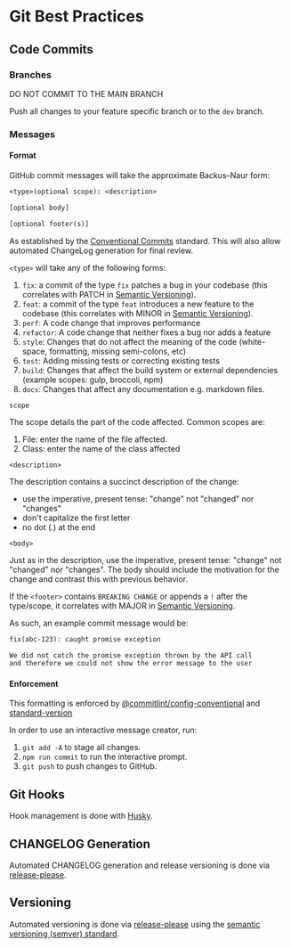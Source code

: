# Git Best Practices

## Code Commits

### Branches

DO NOT COMMIT TO THE MAIN BRANCH

Push all changes to your feature specific branch or to the `dev` branch.

### Messages

#### Format

GitHub commit messages will take the approximate Backus–Naur form:

```txt
<type>(optional scope): <description>

[optional body]

[optional footer(s)]
```

As established by the [Conventional Commits](https://www.conventionalcommits.org/en/v1.0.0/) standard. This will also allow automated ChangeLog generation for final review.

`<type>` will take any of the following forms:

1. `fix`: a commit of the type `fix` patches a bug in your codebase (this correlates with PATCH in [Semantic Versioning](https://semver.org/)).
2. `feat`: a commit of the type `feat` introduces a new feature to the codebase (this correlates with MINOR in [Semantic Versioning](https://semver.org/)).
3. `perf`: A code change that improves performance
4. `refactor`: A code change that neither fixes a bug nor adds a feature
5. `style`: Changes that do not affect the meaning of the code (white-space, formatting, missing semi-colons, etc)
6. `test`: Adding missing tests or correcting existing tests
7. `build`: Changes that affect the build system or external dependencies (example scopes: gulp, broccoli, npm)
8. `docs`: Changes that affect any documentation e.g. markdown files.

`scope`

The scope details the part of the code affected. Common scopes are:

1. File: enter the name of the file affected.
2. Class: enter the name of the class affected

`<description>`

The description contains a succinct description of the change:

- use the imperative, present tense: "change" not "changed" nor "changes"
- don't capitalize the first letter
- no dot (.) at the end

`<body>`

Just as in the description, use the imperative, present tense: "change" not "changed" nor "changes". The body should include the motivation for the change and contrast this with previous behavior.

If the `<footer>` contains `BREAKING CHANGE` or appends a `!` after the type/scope, it correlates with MAJOR in [Semantic Versioning](https://semver.org/).

As such, an example commit message would be:

```txt
fix(abc-123): caught promise exception

We did not catch the promise exception thrown by the API call
and therefore we could not show the error message to the user
```

#### Enforcement

This formatting is enforced by [@commitlint/config-conventional](https://github.com/conventional-changelog/commitlint/tree/master/%40commitlint/config-conventional) and [standard-version](https://github.com/conventional-changelog/standard-version)

In order to use an interactive message creator, run:

1. `git add -A` to stage all changes.
2. `npm run commit` to run the interactive prompt.
3. `git push` to push changes to GitHub.

## Git Hooks

Hook management is done with [Husky](https://github.com/typicode/husky).

## CHANGELOG Generation

Automated CHANGELOG generation and release versioning is done via [release-please](https://github.com/googleapis/release-please).

## Versioning

Automated versioning is done via [release-please](https://github.com/googleapis/release-please) using the [semantic versioning (semver) standard](https://semver.org/).

